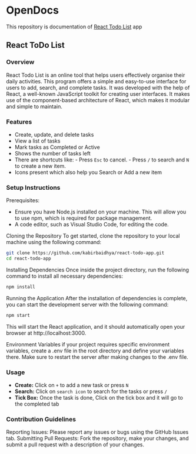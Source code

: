 # OpenDocs
This repository is documentation of [React Todo List](https://github.com/kabirbaidhya/react-todo-app) app

## React ToDo List
### Overview
React Todo List is an online tool that helps users effectively organise their daily activities. This program offers a simple and easy-to-use interface for users to add, search, and complete tasks. It was developed with the help of React, a well-known JavaScript toolkit for creating user interfaces. It makes use of the component-based architecture of React, which makes it modular and simple to maintain.

### Features
- Create, update, and delete tasks
- View a list of tasks
- Mark tasks as Completed or Active
- Shows the number of tasks left
- There are shortcuts like:
         - Press `Esc` to cancel.
         - Press `/` to search and `N` to create a new item.
- Icons present which also help you Search or Add a new item
  
### Setup Instructions
Prerequisites:
- Ensure you have Node.js installed on your machine. This will allow you to use npm, which is required for package management.
- A code editor, such as Visual Studio Code, for editing the code.

Cloning the Repository To get started, clone the repository to your local machine using the following command:
```bash
git clone https://github.com/kabirbaidhya/react-todo-app.git
cd react-todo-app
```
Installing Dependencies Once inside the project directory, run the following command to install all necessary dependencies:
```bash
npm install
```
Running the Application After the installation of dependencies is complete, you can start the development server with the following command:
```bash
npm start
```
This will start the React application, and it should automatically open your browser at http://localhost:3000.

Environment Variables if your project requires specific environment variables, create a .env file in the root directory and define your variables there. Make sure to restart the server after making changes to the .env file.

### Usage
- **Create:** Click on `+` to add a new task or press `N`
- **Search:** Click on `search icon` to search for the tasks or press `/`
- **Tick Box:** Once the task is done, Click on the tick box and it will go to the completed tab

### Contribution Guidelines
Reporting Issues: Please report any issues or bugs using the GitHub Issues tab.
Submitting Pull Requests: Fork the repository, make your changes, and submit a pull request with a description of your changes.





